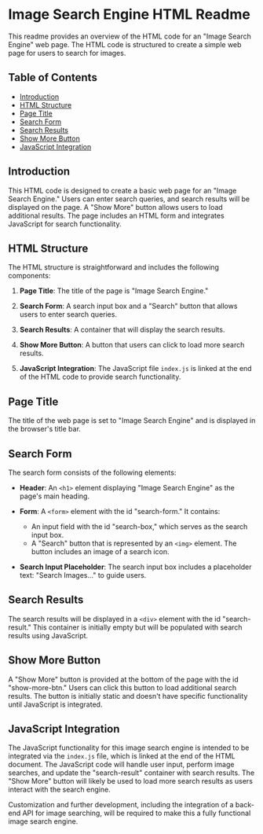 # Image Search Engine HTML Readme

This readme provides an overview of the HTML code for an "Image Search Engine" web page. The HTML code is structured to create a simple web page for users to search for images.

## Table of Contents
- [Introduction](#introduction)
- [HTML Structure](#html-structure)
- [Page Title](#page-title)
- [Search Form](#search-form)
- [Search Results](#search-results)
- [Show More Button](#show-more-button)
- [JavaScript Integration](#javascript-integration)

## Introduction
This HTML code is designed to create a basic web page for an "Image Search Engine." Users can enter search queries, and search results will be displayed on the page. A "Show More" button allows users to load additional results. The page includes an HTML form and integrates JavaScript for search functionality.

## HTML Structure
The HTML structure is straightforward and includes the following components:

1. **Page Title**: The title of the page is "Image Search Engine."

2. **Search Form**: A search input box and a "Search" button that allows users to enter search queries.

3. **Search Results**: A container that will display the search results.

4. **Show More Button**: A button that users can click to load more search results.

5. **JavaScript Integration**: The JavaScript file `index.js` is linked at the end of the HTML code to provide search functionality.

## Page Title
The title of the web page is set to "Image Search Engine" and is displayed in the browser's title bar.

## Search Form
The search form consists of the following elements:

- **Header**: An `<h1>` element displaying "Image Search Engine" as the page's main heading.

- **Form**: A `<form>` element with the id "search-form." It contains:
  - An input field with the id "search-box," which serves as the search input box.
  - A "Search" button that is represented by an `<img>` element. The button includes an image of a search icon.

- **Search Input Placeholder**: The search input box includes a placeholder text: "Search Images..." to guide users.

## Search Results
The search results will be displayed in a `<div>` element with the id "search-result." This container is initially empty but will be populated with search results using JavaScript.

## Show More Button
A "Show More" button is provided at the bottom of the page with the id "show-more-btn." Users can click this button to load additional search results. The button is initially static and doesn't have specific functionality until JavaScript is integrated.

## JavaScript Integration
The JavaScript functionality for this image search engine is intended to be integrated via the `index.js` file, which is linked at the end of the HTML document. The JavaScript code will handle user input, perform image searches, and update the "search-result" container with search results. The "Show More" button will likely be used to load more search results as users interact with the search engine.

Customization and further development, including the integration of a back-end API for image searching, will be required to make this a fully functional image search engine.